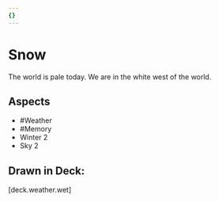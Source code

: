 ```yaml
---
{}
---
```

# Snow
The world is pale today. We are in the white west of the world.
## Aspects
- #Weather
- #Memory
- Winter 2
- Sky 2
## Drawn in Deck:
[deck.weather.wet]